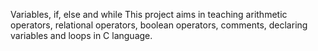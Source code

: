 Variables, if, else and while
This project aims in teaching arithmetic operators, relational operators, boolean operators, comments, declaring variables and loops in C language.